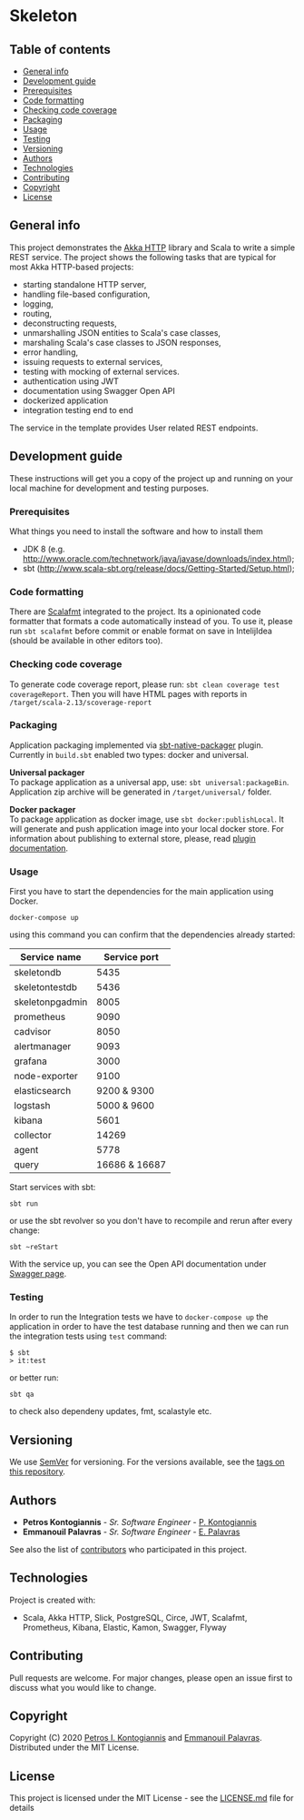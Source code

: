 # Skeleton

## Table of contents
* [General info](#general-info)
* [Development guide](#development-guide)
* [Prerequisites](#prerequisites)
* [Code formatting](#code-formatting)
* [Checking code coverage](#checking-code-coverage)
* [Packaging](#packaging)
* [Usage](#usage)
* [Testing](#testing)
* [Versioning](#versioning)
* [Authors](#authors)
* [Technologies](#technologies) 
* [Contributing](#contributing) 
* [Copyright](#copyright) 
* [License](#license) 

## General info

This project demonstrates the [Akka HTTP](http://doc.akka.io/docs/akka-http/current/scala/http/) library and Scala to write a simple REST service. The project shows the following tasks that are typical for most Akka HTTP-based projects:

* starting standalone HTTP server,
* handling file-based configuration,
* logging,
* routing,
* deconstructing requests,
* unmarshalling JSON entities to Scala's case classes,
* marshaling Scala's case classes to JSON responses,
* error handling,
* issuing requests to external services,
* testing with mocking of external services.
* authentication using JWT  
* documentation using Swagger Open API
* dockerized application 
* integration testing end to end   

The service in the template provides User related REST endpoints.


## Development guide
These instructions will get you a copy of the project up and running on your local machine for development and testing purposes.

### Prerequisites
What things you need to install the software and how to install them

* JDK 8 (e.g. http://www.oracle.com/technetwork/java/javase/downloads/index.html);
* sbt (http://www.scala-sbt.org/release/docs/Getting-Started/Setup.html);

### Code formatting
There are [Scalafmt](https://scalameta.org/scalafmt/) integrated to the project. Its a opinionated code formatter that
formats a code automatically instead of you. To use it, please run `sbt scalafmt` before commit or enable format on save
in IntelijIdea (should be available in other editors too).

### Checking code coverage
To generate code coverage report, please run: `sbt clean coverage test coverageReport`.
Then you will have HTML pages with reports in `/target/scala-2.13/scoverage-report`

### Packaging
Application packaging implemented via [sbt-native-packager](https://github.com/sbt/sbt-native-packager) plugin.
Currently in `build.sbt` enabled two types: docker and universal.

**Universal packager**  
To package application as a universal app, use: `sbt universal:packageBin`.
Application zip archive will be generated in `/target/universal/` folder.

**Docker packager**   
To package application as docker image, use `sbt docker:publishLocal`.
It will generate and push application image into your local docker store.
For information about publishing to external store, please, read [plugin documentation](http://www.scala-sbt.org/sbt-native-packager/formats/docker.html).

### Usage

First you have to start the dependencies for the main application using Docker. 
```
docker-compose up
```
using this command you can confirm that the dependencies already started:

| Service name      | Service port  |
| ----------------- | ------------- |
| skeletondb        | 5435          |
| skeletontestdb    | 5436          |
| skeletonpgadmin   | 8005          |
| prometheus        | 9090          |
| cadvisor          | 8050          |
| alertmanager      | 9093          |
| grafana           | 3000          |
| node-exporter     | 9100          |
| elasticsearch     | 9200 & 9300   |
| logstash          | 5000 & 9600   |
| kibana            | 5601          |
| collector         | 14269         |
| agent             | 5778          |
| query             | 16686 & 16687 |
 
Start services with sbt:

```
sbt run 
```

or use the sbt revolver so you don't have to recompile and rerun after every change:

```
sbt ~reStart
```

With the service up, you can see the Open API documentation under [Swagger page](http://localhost:8080/api-docs/swagger.json).

### Testing

In order to run the Integration tests we have to `docker-compose up` the application in order to have 
the test database running and then we can run the integration tests using `test` command:

```
$ sbt
> it:test
```

or better run:

```
sbt qa 
```

to check also dependeny updates, fmt, scalastyle etc.

## Versioning

We use [SemVer](http://semver.org/) for versioning. For the versions available, see the [tags on this repository](https://github.com/your/project/tags). 

## Authors

* **Petros Kontogiannis** - *Sr. Software Engineer* - [P. Kontogiannis](https://github.com/pkontogiannis)
* **Emmanouil Palavras** - *Sr. Software Engineer* - [E. Palavras](https://github.com/epalavras)

See also the list of [contributors](https://github.com/pkontogiannis/skeleton/graphs/contributors) who participated in this project.

## Technologies
Project is created with:
* Scala, Akka HTTP, Slick, PostgreSQL, Circe, JWT, Scalafmt, Prometheus, Kibana, Elastic, Kamon, Swagger, Flyway 

## Contributing
Pull requests are welcome. For major changes, please open an issue first to discuss what you would like to change.

## Copyright
Copyright (C) 2020 [Petros I. Kontogiannis](https://github.com/pkontogiannis) and [Emmanouil Palavras](https://github.com/epalavras).  
Distributed under the MIT License.

## License
This project is licensed under the MIT License - see the [LICENSE.md](License.md) file for details
